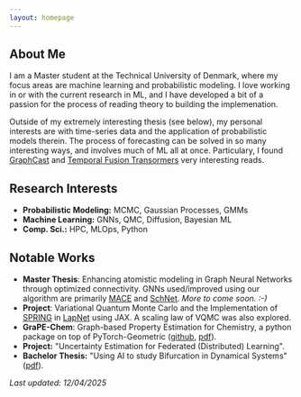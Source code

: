 ```yaml
---
layout: homepage
---
```


## About Me

I am a Master student at the Technical University of Denmark, where my focus areas are machine learning and probabilistic modeling. I love working in or with the current research in ML, and I have developed a bit of a passion for the process of reading theory to building the implemenation.

Outside of my extremely interesting thesis (see below), my personal interests are with time-series data and the application of probabilistic models therein. The process of forecasting can be solved in so many interesting ways, and involves much of ML all at once. Particulary, I found [GraphCast](https://deepmind.google/discover/blog/graphcast-ai-model-for-faster-and-more-accurate-global-weather-forecasting/) and [Temporal Fusion Transormers](https://arxiv.org/abs/1912.09363) very interesting reads.




## Research Interests

- **Probabilistic Modeling:**  MCMC, Gaussian Processes, GMMs
- **Machine Learning:** GNNs, QMC, Diffusion, Bayesian ML
- **Comp. Sci.:** HPC, MLOps, Python




## Notable Works

- **Master Thesis**: Enhancing atomistic modeling in Graph Neural Networks through optimized connectivity. GNNs used/improved using our algorithm are primarily [MACE](https://arxiv.org/abs/2206.07697) and [SchNet](https://arxiv.org/abs/1706.08566). *More to come soon. :-)*
- **Project**: Variational Quantum Monte Carlo and the Implementation of [SPRING](https://arxiv.org/abs/2401.10190) in [LapNet](https://www.nature.com/articles/s42256-024-00794-x) using JAX. A scaling law of VQMC was also explored.
- **GraPE-Chem**: Graph-based Property Estimation for Chemistry, a python package on top of PyTorch-Geometric ([github](https://github.com/aerte/GraPE), [pdf](./assets/files/GraPE-Chem-report.pdf)).
- **Project:** "Uncertainty Estimation for Federated (Distributed) Learning".
- **Bachelor Thesis:** "Using AI to study Bifurcation in Dynamical Systems" ([pdf](./assets/files/AI-for-Bifurcations.pdf)).

*Last updated: 12/04/2025*

